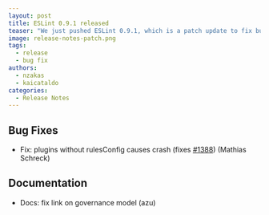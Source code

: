 ```yaml
---
layout: post
title: ESLint 0.9.1 released
teaser: "We just pushed ESLint 0.9.1, which is a patch update to fix bugs discovered in 0.9.0."
image: release-notes-patch.png
tags:
  - release
  - bug fix
authors:
  - nzakas
  - kaicataldo
categories:
  - Release Notes
---
```


## Bug Fixes

* Fix: plugins without rulesConfig causes crash (fixes [#1388](https://github.com/eslint/eslint/issues/1388)) (Mathias Schreck)

## Documentation

* Docs: fix link on governance model (azu)
